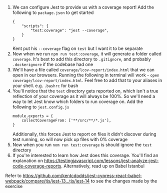 1. We can configure Jest to provide us with a coverage report! Add the following
   to `package.json` to get started
   ```
   {
       "scripts": {
           "test:coverage": "jest --coverage",
       }
   }
   ```
   Kent put his `--coverage` flag on `test` but I want it to be separate
1. Now when we run `npm run test:coverage`, it will generate a folder called
   `coverage`. It's best to add this directory to `.gitignore`, and probably
   `.dockerignore` if the codebase had one
1. We'll have a file called `coverage/lcov-report/index.html` that we can open
   in our browsers. Running the following in terminal will work -
   `open coverage/lcov-report/index.html`. Feel free to add that to your aliases
   in your shell. e.g. `.bashrc` for bash
1. You'll notice that the `test` directory gets reported on, which isn't a true
   reflection of your coverage as it will always be 100%. So we'll need a way to
   let Jest know which folders to run coverage on. Add the following to
   `jest.config.js`
   ```
   module.exports = {
       collectCoverageFrom: ['**/src/**/*.js'],
   }
   ```
   Additionally, this forces Jest to report on files it didn't discover during
   test running, so will now pick up files with 0% coverage
1. Now when you run `nom run test:coverage` is should ignore the `test`
   directory
1. If you're interested to learn how Jest does this coverage. You'll find an
   explanation on
   https://testingjavascript.com/lessons/jest-analyze-jest-code-coverage-reports.
   Alternatively, read up on Babel Istanbul

Refer to
https://github.com/kentcdodds/jest-cypress-react-babel-webpack/compare/tjs/jest-13...tjs/jest-14
to see the changes made by the exercise
